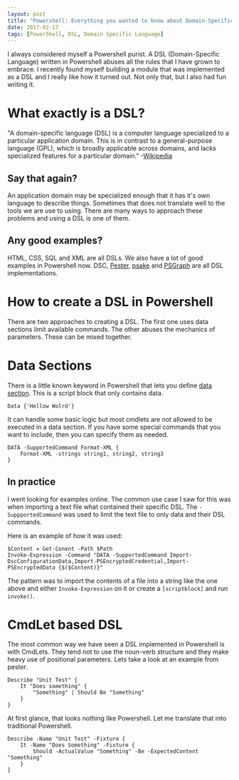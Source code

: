 ```yaml
---
layout: post
title: "Powershell: Everything you wanted to know about Domain-Specific Languages"
date: 2017-02-17
tags: [PowerShell, DSL, Domain Specific Language]
---
```


I always considered myself a Powershell purist. A DSL (Domain-Specific Language) written in Powershell abuses all the rules that I have grown to embrace. I recently found myself building a module that was implemented as a DSL and I really like how it turned out. Not only that, but I also had fun writing it.

# What exactly is a DSL?
"A domain-specific language (DSL) is a computer language specialized to a particular application domain. This is in contrast to a general-purpose language (GPL), which is broadly applicable across domains, and lacks specialized features for a particular domain." -[Wikipedia](https://en.wikipedia.org/wiki/Domain-specific_language)

## Say that again?
An application domain may be specialized enough that it has it's own language to describe things. Sometimes that does not translate well to the tools we are use to using. There are many ways to approach these problems and using a DSL is one of them.

## Any good examples?
HTML, CSS, SQL and XML are all DSLs. We also have a lot of good examples in Powershell now. DSC, [Pester](https://github.com/pester/Pester/wiki), [psake](http://psake.readthedocs.io/en/latest/) and [PSGraph](https://kevinmarquette.github.io/2017-01-30-Powershell-PSGraph/) are all DSL implementations. 

# How to create a DSL in Powershell
There are two approaches to creating a DSL. The first one uses data sections limit available commands. The other abuses the mechanics of parameters. These can be mixed together. 

# Data Sections
There is a little known keyword in Powershell that lets you define [data section](https://technet.microsoft.com/en-us/library/dd347678.aspx). This is a script block that only contains data.

    Data {'Hellow Wolrd'}

It can handle some basic logic but most cmdlets are not allowed to be executed in a data section. If you have some special commands that you want to include, then you can specify them as needed.

    DATA -SupportedCommand Format-XML {    
        Format-XML -strings string1, string2, string3
    }

## In practice
I went looking for examples online. The common use case I saw for this was when importing a text file what contained their specific DSL. The `-SuppportedCommand` was used to limit the text file to only data and their DSL commands.

Here is an example of how it was used:

    $Content = Get-Conent -Path $Path
    Invoke-Expression -Command "DATA -SupportedCommand Import-DscConfigurationData,Import-PSEncryptedCredential,Import-PSEncryptedData {$($Content)}" 

The pattern was to import the contents of a file into a string like the one above and either `Invoke-Expression` on it or create a `[scriptblock]` and run `invoke()`.

# CmdLet based DSL
The most common way we have seen a DSL implemented in Powershell is with CmdLets. They tend not to use the noun-verb structure and they make heavy use of positional parameters. Lets take a look at an example from pester.

    Describe "Unit Test" {
        It "Does something" {
            "Something" | Should Be "Something"
        }
    }

At first glance, that looks nothing like Powershell. Let me translate that into traditional Powershell.

    Describe -Name "Unit Test" -Fixture {
        It -Name "Does Something" -Fixture {
            Should -ActualValue "Something" -Be -ExpectedContent "Something"
        }
    }

